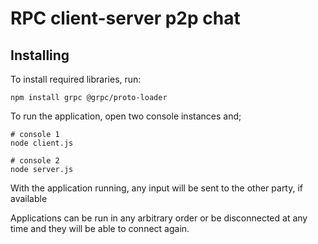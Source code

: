 # RPC client-server p2p chat

## Installing
To install required libraries, run:
```shell
npm install grpc @grpc/proto-loader
```

To run the application, open two console instances and;
```shell
# console 1
node client.js
```
```shell
# console 2
node server.js
```

With the application running, any input will be sent to the other party, if available

Applications can be run in any arbitrary order
or be disconnected at any time and they will be able to connect again.
